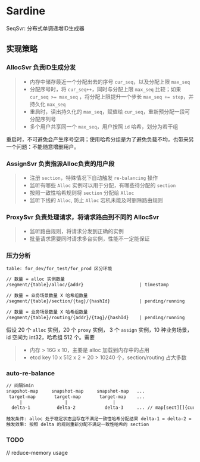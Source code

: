 # Sardine

SeqSvr: 分布式单调递增ID生成器

## 实现策略

### AllocSvr 负责ID生成分发

> - 内存中储存最近一个分配出去的序号 `cur_seq`，以及分配上限 `max_seq`
> - 分配序号时，将 `cur_seq++`，同时与分配上限 `max_seq` 比较；如果 `cur_seq >= max_seq`
    ，将分配上限提升一个步长 `max_seq += step`，并持久化 `max_seq`
> - 重启时，读出持久化的 `max_seq`，赋值给 `cur_seq`，重新预分配一段可分配序列号
> - 多个用户共享同一个 `max_seq`，用户按照 `id` 哈希，划分为若干组

重启时，不可避免会产生序号空洞；使用哈希分组是为了避免负载不均，也带来另一个问题：不能随意增删用户。

### AssignSvr 负责指派Alloc负责的用户段

> - 注册 `section`，特殊情况下自动触发 `re-balancing` 操作
> - 监听有哪些 `Alloc` 实例可以用于分配，有哪些待分配的 `section`
> - 按照一致性哈希规则将 `section` 分配给 `Alloc`
> - 监听下线的 `Alloc`, 防止 `Alloc` 宕机未能及时删除路由规则

### ProxySvr 负责处理请求，将请求路由到不同的 AllocSvr

> - 监听路由规则，将请求分发到正确的实例
> - 批量请求需要同时请求多台实例，性能不一定能保证

### 压力分析

```txt
table: for_dev/for_test/for_prod 区分环境

// 数量 = alloc 实例数量
/segment/{table}/alloc/{addr}                     | timestamp

// 数量 = 业务场景数量 X 哈希组数量
/segment/{table}/section/{tag}/{hashId}           | pending/running

// 数量 = 业务场景数量 X 哈希组数量
/segment/{table}/routing/{addr}/{tag}/{hashId}    | pending/running

```

假设 20 个 `alloc` 实例，20 个 `proxy` 实例， 3 个 `assign` 实例，10 种业务场景，id 空间为 int32，哈希组 512 个。需要

>- 内存 > 16G x 10，主要是 alloc 加载到内存中的占用
>- etcd key 10 x 512 x 2 + 20 > 10240 个，section/routing 占大多数

### auto-re-balance

```txt
// 间隔5min
snapshot-map     snapshot-map     snapshot-map   ...
 target-map       target-map       target-map    ...
     |                |                 |
  delta-1          delta-2           delta-3     ... // map[sect][]{current-allc, target-alloc}
   
触发条件: alloc 处于稳定状态且存在不满足一致性哈希分配结果 delta-1 = delta-2 = delta-3 ...
触发效果: 按照 delta 的规则重新分配不满足一致性哈希的 section
```

### TODO

// reduce-memory usage
